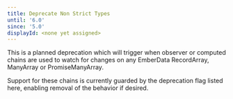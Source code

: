 ```yaml
---
title: Deprecate Non Strict Types
until: '6.0'
since: '5.0'
displayId: <none yet assigned>
---
```


This is a planned deprecation which will trigger when observer or computed chains are used to watch for changes on any EmberData RecordArray, ManyArray or PromiseManyArray.

Support for these chains is currently guarded by the deprecation flag listed here, enabling removal of the behavior if desired.

